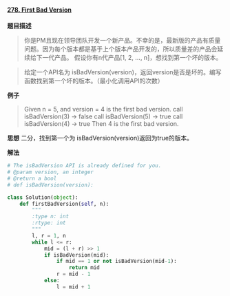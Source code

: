 #### [278. First Bad Version](https://leetcode.com/problems/first-bad-version/description/)
**题目描述**
> 你是PM且现在领导团队开发一个新产品。不幸的是，最新版的产品有质量问题。因为每个版本都是基于上个版本产品开发的，所以质量差的产品会延续给下一代产品。
假设你有n代产品[1, 2, ..., n]，想找到第一个坏的版本。

> 给定一个API名为 isBadVersion(version)，返回version是否是坏的。编写函数找到第一个坏的版本。（最小化调用API的次数）

**例子**
> Given n = 5, and version = 4 is the first bad version.
call isBadVersion(3) -> false
call isBadVersion(5) -> true
call isBadVersion(4) -> true
Then 4 is the first bad version. 

**思想**
二分，找到第一个为 isBadVersion(version)返回为true的版本。

**解法**
```python
# The isBadVersion API is already defined for you.
# @param version, an integer
# @return a bool
# def isBadVersion(version):

class Solution(object):
    def firstBadVersion(self, n):
        """
        :type n: int
        :rtype: int
        """
        l, r = 1, n
        while l <= r:
            mid = (l + r) >> 1
            if isBadVersion(mid):
                if mid == 1 or not isBadVersion(mid-1):
                    return mid
                r = mid - 1
            else:
                l = mid + 1     
```